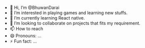 - 👋 Hi, I’m @BhuwanDarai
- 👀 I’m interested in playing games and learning new stuffs. 
- 🌱 I’m currently learning React native. 
- 💞️ I’m looking to collaborate on projects that fits my requirement. 
- 📫 How to reach
- 😄 Pronouns: ...
- ⚡ Fun fact: ...

<!---
BhuwanDarai/BhuwanDarai is a ✨ special ✨ repository because its `README.md` (this file) appears on your GitHub profile.
You can click the Preview link to take a look at your changes.
--->
